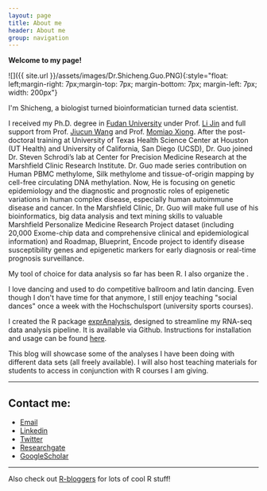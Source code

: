 ```yaml
---
layout: page
title: About me
header: About me
group: navigation
---
```


**Welcome to my page!**

![]({{ site.url }}/assets/images/Dr.Shicheng.Guo.PNG){:style="float: left;margin-right: 7px;margin-top: 7px; margin-bottom: 7px; margin-left: 7px; width: 200px"}

I'm Shicheng, a biologist turned bioinformatician turned data scientist. 

I received my Ph.D. degree in [Fudan University](https://en.wikipedia.org/wiki/Fudan_University) under Prof. [Li Jin](https://en.wikipedia.org/wiki/Jin_Li) and full support from Prof. [Jiucun Wang](http://hupi.fudan.edu.cn/en/people/jiucunwang) and Prof. [Momiao Xiong](https://sph.uth.edu/research/centers/hgc/xiong/). After the post-doctoral training at University of Texas Health Science Center at Houston (UT Health) and University of California, San Diego (UCSD), Dr. Guo joined Dr. Steven Schrodi’s lab at Center for Precision Medicine Research at the Marshfield Clinic Research Institute. Dr. Guo made series contribution on Human PBMC methylome, Silk methylome and tissue-of-origin mapping by cell-free circulating DNA methylation. Now, He is focusing on genetic epidemiology and the diagnostic and prognostic roles of epigenetic variations in human complex disease, especially human autoimmune disease and cancer. In the Marshfield Clinic, Dr. Guo will make full use of his bioinformatics, big data analysis and text mining skills to valuable Marshfield Personalize Medicine Research Project dataset (including 20,000 Exome-chip data and comprehensive clinical and epidemiological information) and Roadmap, Blueprint, Encode project to identify disease susceptibility genes and epigenetic markers for early diagnosis or real-time prognosis surveillance. 


My tool of choice for data analysis so far has been R. I also organize the . 


I love dancing and used to do competitive ballroom and latin dancing. Even though I don't have time for that anymore, I still enjoy teaching "social dances" once a week with the Hochschulsport (university sports courses).

I created the R package [exprAnalysis](https://github.com/ShirinG/exprAnalysis), designed to streamline my RNA-seq data analysis pipeline. It is available via Github. Instructions for installation and usage can be found [here](https://shiring.github.io/rna-seq/microarray/2016/09/28/exprAnalysis).

This blog will showcase some of the analyses I have been doing with different data sets (all freely available). I will also host teaching materials for students to access in conjunction with R courses I am giving.

---

## Contact me:
- [Email](mailto:Shihcheng.Guo@gmail.com)
- [Linkedin](https://www.linkedin.com/in/shicheng-guo-b5724925)
- [Twitter](https://twitter.com/ShichengGuo)
- [Researchgate](https://www.researchgate.net/profile/Shicheng_Guo)
- [GoogleScholar](https://scholar.google.com/citations?user=BixB4TsAAAAJ&hl=en)

-----

Also check out [R-bloggers](http://www.R-bloggers.com) for lots of cool R stuff!


